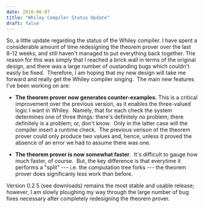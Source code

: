```yaml
---
date: 2010-06-07
title: "Whiley Compiler Status Update"
draft: false
---
```


So, a little update regarding the status of the Whiley compiler.  I have spent a considerable amount of time redesigning the theorem prover over the last 8-12 weeks, and still haven't managed to put everything back together. The reason for this was simply that I reached a brick wall in terms of the original design, and there was a large number of oustanding bugs which couldn't easily be fixed.  Therefore, I am hoping that my new design will take me forward and really get the Whiley compiler singing.  The main new features I've been working on are:
   * **The theorem prover now generates counter-examples.** This is a critical improvement over the previous version, as it enables the three-valued logic I want in Whiley.  Namely, that for each check the system determines one of three things: there's definitely no problem; there definitely is a problem; or, don't know.  Only in the latter case will the compiler insert a runtime check.  The previous verison of the theorem prover could only produce two values and, hence, unless it proved the absence of an error we had to assume there was one.

   * **The theorem prover is now somewhat faster**.  It's difficult to gauge how much faster, of course.  But, the key difference is that everytime it performs a "split" --- i.e. the computation tree forks --- the theorem prover does significanly less work than before.


Version 0.2.5 (see downloads) remains the most stable and usable release; however, I am slowly ploughing my way through the large number of bug fixes necessary after completely redesigning the theorem prover.
